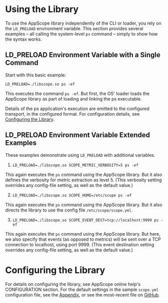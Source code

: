 # Using the Library

To use the AppScope library independently of the CLI or loader, you rely on the `LD_PRELOAD` environment variable. This section provides several examples – all calling the system-level `ps` command – simply to show how the syntax works.


## LD_PRELOAD Environment Variable with a Single Command

Start with this basic example: 

`LD_PRELOAD=./libscope.so ps -ef`

This executes the command `ps -ef`. But first, the OS' loader loads the AppScope library as part of loading and linking the ps executable. 

Details of the ps application's execution are emitted to the configured transport, in the configured format. For configuration details, see [Configuring the Library](#configuring).


## LD_PRELOAD Environment Variable Extended Examples

These examples demonstrate using `LD_PRELOAD` with additional variables.

1. `LD_PRELOAD=./libscope.so SCOPE_METRIC_VERBOSITY=5 ps -ef`

This again executes the `ps` command using the AppScope library. But it also defines the verbosity for metric extraction as level 5. (This verbosity setting overrides any config-file setting, as well as the default value.)

2. `LD_PRELOAD=./libscope.so SCOPE_HOME=/etc/scope ps -ef`

This again executes the `ps` command using the AppScope library. But it also directs the library to use the config file `/etc/scope/scope.yml`.

3. `LD_PRELOAD=./libscope.so SCOPE_EVENT_DEST=tcp://localhost:9999 ps -ef`

This again executes the `ps` command using the AppScope library. But here, we also specify that events (as opposed to metrics) will be sent over a TCP connection to localhost, using port 9999. (This event destination setting overrides any config-file setting, as well as the default value.)


# <span id="configuring"> Configuring the Library </span>

For details on configuring the library, see AppScope online help's CONFIGURATION section. For the default settings in the sample `scope.yml` configuration file, see the [Appendix](/documentation/default-configuration), or see the most-recent file on [GitHub]([https://github.com/criblio/appscope/blob/master/conf/scope.yml](https://github.com/criblio/appscope/blob/master/conf/scope.yml)).
